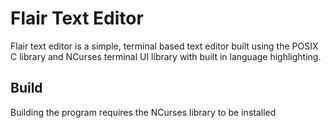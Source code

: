 # Flair Text Editor

Flair text editor is a simple, terminal based text editor built using the POSIX C library and NCurses terminal UI library with built in language highlighting.

## Build

Building the program requires the NCurses library to be installed